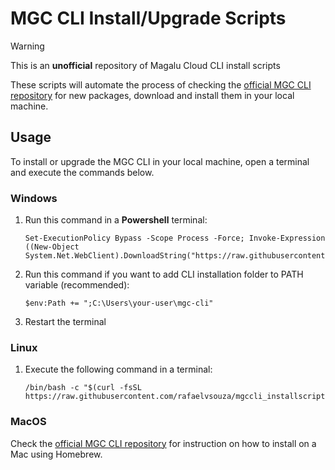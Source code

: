 # MGC CLI Install/Upgrade Scripts

> [!WARNING]
> This is an **unofficial** repository of Magalu Cloud CLI install scripts

These scripts will automate the process of checking the [official MGC CLI repository](https://github.com/MagaluCloud/mgccli/releases) for new packages, download and install them in your local machine.

## Usage

To install or upgrade the MGC CLI in your local machine, open a terminal and execute the commands below.


### Windows 

1. Run this command in a **Powershell** terminal:
   
   ```
   Set-ExecutionPolicy Bypass -Scope Process -Force; Invoke-Expression ((New-Object System.Net.WebClient).DownloadString("https://raw.githubusercontent.com/rafaelvsouza/mgccli_installscripts/main/mgc_cli_install.ps1"))
   ```

2. Run this command if you want to add CLI installation folder to PATH variable (recommended):
   
   ```
   $env:Path += ";C:\Users\your-user\mgc-cli"
   ```

3. Restart the terminal

### Linux

1. Execute the following command in a terminal:
   
   ```
   /bin/bash -c "$(curl -fsSL https://raw.githubusercontent.com/rafaelvsouza/mgccli_installscripts/main/mgc_cli_install.sh)"
   ```

### MacOS

Check the [official MGC CLI repository](https://github.com/MagaluCloud/mgccli?tab=readme-ov-file#macos) for instruction on how to install on a Mac using Homebrew.

